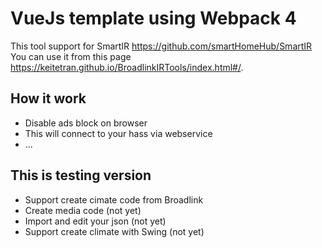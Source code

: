 # VueJs template using Webpack 4

This tool support for SmartIR  https://github.com/smartHomeHub/SmartIR <br>
You can use it from this page  https://keitetran.github.io/BroadlinkIRTools/index.html#/.

## How it work
- Disable ads block on browser 
- This will connect to your hass via webservice 
- ... 

## This is  testing version 
- Support create cimate code from Broadlink
- Create media code (not yet)
- Import and edit your json (not yet)
- Support create climate with Swing (not yet)